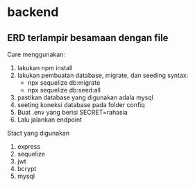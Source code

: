 # backend

## ERD terlampir besamaan dengan file

Care menggunakan:
1. lakukan npm install
2. lakukan pembuatan database, migrate, dan seeding
    syntax:
    - npx sequelize db:migrate
    - npx sequelize db:seed:all
3. pastikan database yang digunakan adala mysql
4. seeting koneksi database pada folder confiq
5. Buat .env yang berisi SECRET=rahasia
6. Lalu jalankan endpoint

Stact yang digunakan
1. express
2. sequelize
3. jwt
4. bcrypt
5. mysql

